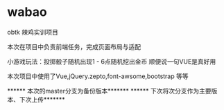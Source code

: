 # wabao
obtk 辣鸡实训项目

本次在项目中负责前端任务，完成页面布局与适配

小游戏玩法：投掷骰子随机出现1  -  6点随机挖出金币
顺便说一句VUE是真好用

本次项目中使用了Vue,jQuery.zepto,font-awsome,bootstrap 等等


****** 本次的master分支为备份版本*******
****** 下次将次分支作为主要版本、下次上传*******

